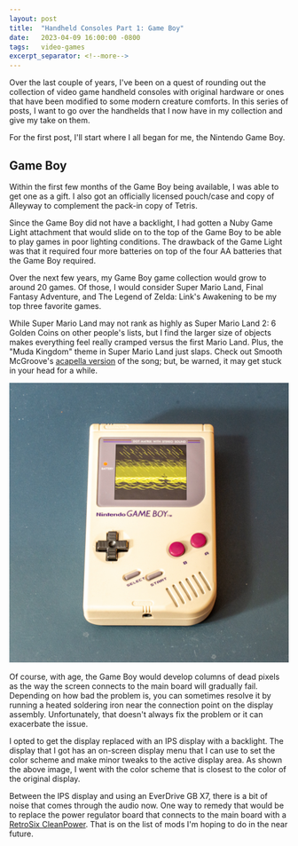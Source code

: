 ```yaml
---
layout: post
title:  "Handheld Consoles Part 1: Game Boy"
date:   2023-04-09 16:00:00 -0800
tags:   video-games
excerpt_separator: <!--more-->
---
```


Over the last couple of years, I've been on a quest of rounding out the collection of video game handheld consoles with original hardware or ones that have been modified to some modern creature comforts. In this series of posts, I want to go over the handhelds that I now have in my collection and give my take on them.

For the first post, I'll start where I all began for me, the Nintendo Game Boy.

<!--more-->

## Game Boy

Within the first few months of the Game Boy being available, I was able to get one as a gift. I also got an officially licensed pouch/case and copy of Alleyway to complement the pack-in copy of Tetris.

Since the Game Boy did not have a backlight, I had gotten a Nuby Game Light attachment that would slide on to the top of the Game Boy to be able to play games in poor lighting conditions. The drawback of the Game Light was that it required four more batteries on top of the four AA batteries that the Game Boy required.

Over the next few years, my Game Boy game collection would grow to around 20 games. Of those, I would consider Super Mario Land, Final Fantasy Adventure, and The Legend of Zelda: Link's Awakening to be my top three favorite games.

While Super Mario Land may not rank as highly as Super Mario Land 2: 6 Golden Coins on other people's lists, but I find the larger size of objects makes everything feel really cramped versus the first Mario Land. Plus, the "Muda Kingdom" theme in Super Mario Land just slaps. Check out Smooth McGroove's [acapella version](https://www.youtube.com/watch?v=fz_wYIHA8Qg) of the song; but, be warned, it may get stuck in your head for a while.

[![Nintendo Game Boy with an IPS display](/assets/images/handhelds/nintendo_game_boy.jpg "Nintendo Game Boy with an IPS display")](/assets/images/handhelds/nintendo_game_boy.jpg)

Of course, with age, the Game Boy would develop columns of dead pixels as the way the screen connects to the main board will gradually fail. Depending on how bad the problem is, you can sometimes resolve it by running a heated soldering iron near the connection point on the display assembly. Unfortunately, that doesn't always fix the problem or it can exacerbate the issue.

I opted to get the display replaced with an IPS display with a backlight. The display that I got has an on-screen display menu that I can use to set the color scheme and make minor tweaks to the active display area. As shown the above image, I went with the color scheme that is closest to the color of the original display.

Between the IPS display and using an EverDrive GB X7, there is a bit of noise that comes through the audio now. One way to remedy that would be to replace the power regulator board that connects to the main board with a [RetroSix CleanPower](https://retrosix.co.uk/CleanPower-Game-Boy-Original-p141361110). That is on the list of mods I'm hoping to do in the near future.
